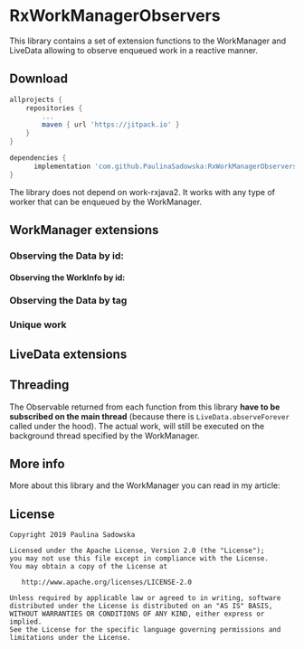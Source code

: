 # RxWorkManagerObservers

This library contains a set of extension functions to the WorkManager and LiveData allowing to observe enqueued work in a reactive manner.

## Download

```gradle
allprojects {
	repositories {
		...
		maven { url 'https://jitpack.io' }
	}
}
```
 
```gradle
dependencies {
      implementation 'com.github.PaulinaSadowska:RxWorkManagerObservers:1.0.0'
}
```

The library does not depend on work-rxjava2. It works with any type of worker that can be enqueued by the WorkManager.

## WorkManager extensions

### Observing the Data by id:

#### Observing the WorkInfo by id:

### Observing the Data by tag

### Unique work

## LiveData extensions

## Threading
The Observable returned from each function from this library **have to be subscribed on the main thread** (because there is ``LiveData.observeForever`` called under the hood). The actual work, will still be executed on the background thread specified by the WorkManager.

## More info
More about this library and the WorkManager you can read in my article: 

## License
```
Copyright 2019 Paulina Sadowska

Licensed under the Apache License, Version 2.0 (the "License");
you may not use this file except in compliance with the License.
You may obtain a copy of the License at

   http://www.apache.org/licenses/LICENSE-2.0

Unless required by applicable law or agreed to in writing, software
distributed under the License is distributed on an "AS IS" BASIS,
WITHOUT WARRANTIES OR CONDITIONS OF ANY KIND, either express or implied.
See the License for the specific language governing permissions and
limitations under the License.
```
